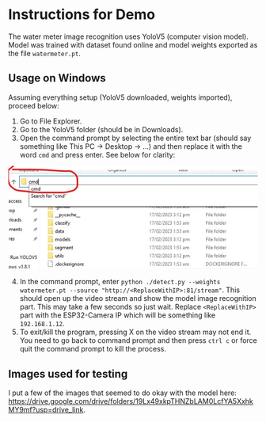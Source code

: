 # Instructions for Demo 
The water meter image recognition uses YoloV5 (computer vision model). Model was trained with dataset found online and model weights exported as the file `watermeter.pt`.

## Usage on Windows
Assuming everything setup (YoloV5 downloaded, weights imported), proceed below:
1. Go to File Explorer.
2. Go to the YoloV5 folder (should be in Downloads).
3. Open the command prompt by selecting the entire text bar (should say something like This PC -> Desktop -> ...) and then replace it with the word `cmd` and press enter. See below for clarity:  

![](./windowsexample.png)

4. In the command prompt, enter `python ./detect.py --weights watermeter.pt --source "http://<ReplaceWithIP>:81/stream"`. This should open up the video stream and show the model image recognition part. This may take a few seconds so just wait. Replace `<ReplaceWithIP>` part with the ESP32-Camera IP which will be something like `192.168.1.12`.
5. To exit/kill the program, pressing X on the video stream may not end it. You need to go back to command prompt and then press `ctrl c` or force quit the command prompt to kill the process.

## Images used for testing
I put a few of the images that seemed to do okay with the model here: https://drive.google.com/drive/folders/19Lx49xkpTHNZbLAM0LcfYA5XxhkMY9mf?usp=drive_link.

